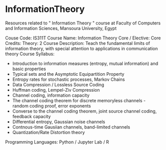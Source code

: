 # InformationTheory
Resources related to " Information Theory " course at Faculty of Computers and Information Sciences, Mansoura University, Egypt

Couse Code: IS311T
Course Name: Information Theory
Core / Elective: Core
Credits: Theory: 2
Course Description: Teach the fundamental limits of information theory, with special attention to applications in communication theory
Course Syllabus:
- Introduction to information measures (entropy, mutual information) and basic properties
- Typical sets and the Asymptotic Equipartition Property
- Entropy rates for stochastic processes, Markov Chains
- Data Compression / Lossless Source Coding
- Huffman coding, Lempel-Ziv Compression
- Channel coding, information capacity
- The channel coding theorem for discrete memoryless channels - random coding proof, error exponents
- Converse to the channel coding theorem, joint source channel coding, feedback capacity
- Differential entropy, Gaussian noise channels
- Contnous-time Gausiian channels, band-limited channels
- Quantization/Rate Distortion theory

Programming Languages: Python / Jupyter Lab / R
